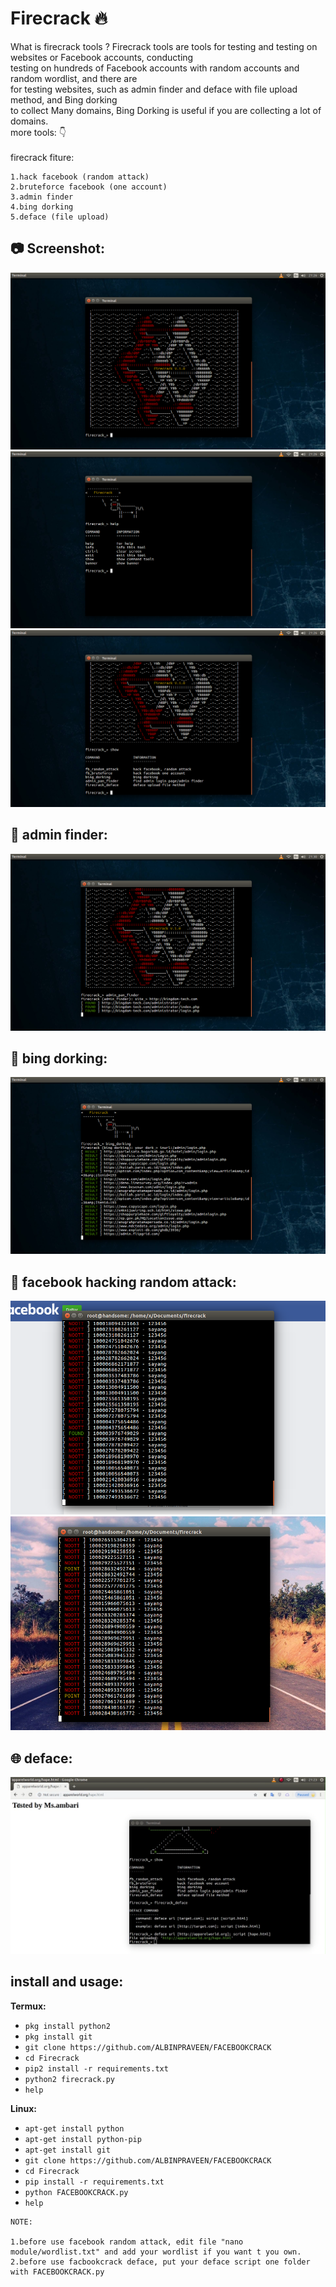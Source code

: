 # Firecrack :fire:

What is firecrack tools ?
Firecrack tools are tools for testing and testing on websites or Facebook accounts, conducting<br>
testing on hundreds of Facebook accounts with random accounts and random wordlist, and there are<br>
for testing websites, such as admin finder and deface with file upload method, and Bing dorking<br>
to collect Many domains, Bing Dorking is useful if you are collecting a lot of domains.<br>
more tools: :point_down:<br>
<br>firecrack fiture:<br>

```
1.hack facebook (random attack)
2.bruteforce facebook (one account)
3.admin finder
4.bing dorking
5.deface (file upload)
```

## :camera: Screenshot:
![1](https://github.com/ALBINPRAVEEN/FACEBOOKCRACK/blob/master/img/1.png)
![2](https://github.com/ALBINPRAVEEN/FACEBOOKCRACK/blob/master/img/2.png)
![3](https://github.com/ALBINPRAVEEN/FACEBOOKCRACK/blob/master/img/3.png)
## :mag_right: admin finder:
![4](https://github.com/ALBINPRAVEEN/FACEBOOKCRACK/blob/master/img/admin_pan.png)
## :page_with_curl: bing dorking:
![5](https://github.com/ALBINPRAVEEN/FACEBOOKCRACK/blob/master/img/dorking.png)
## :game_die: facebook hacking random attack:
![6](https://github.com/ALBINPRAVEEN/FACEBOOKCRACK/blob/master/img/random_1.png)
![7](https://github.com/ALBINPRAVEEN/FACEBOOKCRACK/blob/master/img/random_2.png)
## :globe_with_meridians: deface:
![8](https://github.com/ALBINPRAVEEN/FACEBOOKCRACK/blob/master/img/deface.png)

## install and usage:

**Termux:**
* `pkg install python2`
* `pkg install git`
* `git clone https://github.com/ALBINPRAVEEN/FACEBOOKCRACK`
* `cd Firecrack`
* `pip2 install -r requirements.txt`
* `python2 firecrack.py`
* `help`

**Linux:**
* `apt-get install python`
* `apt-get install python-pip`
* `apt-get install git`
* `git clone https://github.com/ALBINPRAVEEN/FACEBOOKCRACK`
* `cd Firecrack`
* `pip install -r requirements.txt`
* `python FACEBOOKCRACK.py`
* `help`

```
NOTE:

1.before use facebook random attack, edit file "nano module/wordlist.txt" and add your wordlist if you want t you own.
2.before use facbookcrack deface, put your deface script one folder with FACEBOOKCRACK.py
```

